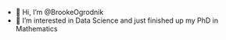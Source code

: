 - 👋 Hi, I’m @BrookeOgrodnik
- 👀 I’m interested in Data Science and just finished up my PhD in Mathematics


